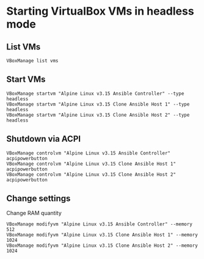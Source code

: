 # Starting VirtualBox VMs in headless mode

## List VMs

```
VBoxManage list vms
```

## Start VMs

```
VBoxManage startvm "Alpine Linux v3.15 Ansible Controller" --type headless
VBoxManage startvm "Alpine Linux v3.15 Clone Ansible Host 1" --type headless
VBoxManage startvm "Alpine Linux v3.15 Clone Ansible Host 2" --type headless
```

## Shutdown via ACPI

```
VBoxManage controlvm "Alpine Linux v3.15 Ansible Controller" acpipowerbutton
VBoxManage controlvm "Alpine Linux v3.15 Clone Ansible Host 1" acpipowerbutton
VBoxManage controlvm "Alpine Linux v3.15 Clone Ansible Host 2" acpipowerbutton
```

## Change settings

Change RAM quantity

```
VBoxManage modifyvm "Alpine Linux v3.15 Ansible Controller" --memory 512
VBoxManage modifyvm "Alpine Linux v3.15 Clone Ansible Host 1" --memory 1024
VBoxManage modifyvm "Alpine Linux v3.15 Clone Ansible Host 2" --memory 1024
```
